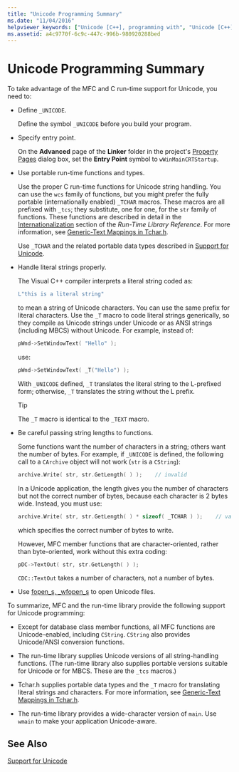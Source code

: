 ```yaml
---
title: "Unicode Programming Summary"
ms.date: "11/04/2016"
helpviewer_keywords: ["Unicode [C++], programming with", "Unicode [C++], MFC and C run-time functions"]
ms.assetid: a4c9770f-6c9c-447c-996b-980920288bed
---
```

# Unicode Programming Summary

To take advantage of the MFC and C run-time support for Unicode, you need to:

- Define `_UNICODE`.

   Define the symbol `_UNICODE` before you build your program.

- Specify entry point.

   On the **Advanced** page of the **Linker** folder in the project's [Property Pages](../ide/property-pages-visual-cpp.md) dialog box, set the **Entry Point** symbol to `wWinMainCRTStartup`.

- Use portable run-time functions and types.

   Use the proper C run-time functions for Unicode string handling. You can use the `wcs` family of functions, but you might prefer the fully portable (internationally enabled) `_TCHAR` macros. These macros are all prefixed with `_tcs`; they substitute, one for one, for the `str` family of functions. These functions are described in detail in the [Internationalization](../c-runtime-library/internationalization.md) section of the *Run-Time Library Reference*. For more information, see [Generic-Text Mappings in Tchar.h](../text/generic-text-mappings-in-tchar-h.md).

   Use `_TCHAR` and the related portable data types described in [Support for Unicode](../text/support-for-unicode.md).

- Handle literal strings properly.

   The Visual C++ compiler interprets a literal string coded as:

    ```cpp
    L"this is a literal string"
    ```

   to mean a string of Unicode characters. You can use the same prefix for literal characters. Use the `_T` macro to code literal strings generically, so they compile as Unicode strings under Unicode or as ANSI strings (including MBCS) without Unicode. For example, instead of:

    ```cpp
    pWnd->SetWindowText( "Hello" );
    ```

   use:

    ```cpp
    pWnd->SetWindowText( _T("Hello") );
    ```

   With `_UNICODE` defined, `_T` translates the literal string to the L-prefixed form; otherwise, `_T` translates the string without the L prefix.

    > [!TIP]
    >  The `_T` macro is identical to the `_TEXT` macro.

- Be careful passing string lengths to functions.

   Some functions want the number of characters in a string; others want the number of bytes. For example, if `_UNICODE` is defined, the following call to a `CArchive` object will not work (`str` is a `CString`):

    ```cpp
    archive.Write( str, str.GetLength( ) );    // invalid
    ```

   In a Unicode application, the length gives you the number of characters but not the correct number of bytes, because each character is 2 bytes wide. Instead, you must use:

    ```cpp
    archive.Write( str, str.GetLength( ) * sizeof( _TCHAR ) );    // valid
    ```

   which specifies the correct number of bytes to write.

   However, MFC member functions that are character-oriented, rather than byte-oriented, work without this extra coding:

    ```cpp
    pDC->TextOut( str, str.GetLength( ) );
    ```

   `CDC::TextOut` takes a number of characters, not a number of bytes.

- Use [fopen_s, _wfopen_s](../c-runtime-library/reference/fopen-s-wfopen-s.md) to open Unicode files.

To summarize, MFC and the run-time library provide the following support for Unicode programming:

- Except for database class member functions, all MFC functions are Unicode-enabled, including `CString`. `CString` also provides Unicode/ANSI conversion functions.

- The run-time library supplies Unicode versions of all string-handling functions. (The run-time library also supplies portable versions suitable for Unicode or for MBCS. These are the `_tcs` macros.)

- Tchar.h supplies portable data types and the `_T` macro for translating literal strings and characters. For more information, see [Generic-Text Mappings in Tchar.h](../text/generic-text-mappings-in-tchar-h.md).

- The run-time library provides a wide-character version of `main`. Use `wmain` to make your application Unicode-aware.

## See Also

[Support for Unicode](../text/support-for-unicode.md)
